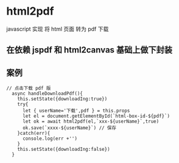 # html2pdf
javascript 实现 将 html 页面 转为 pdf 下载

## 在依赖 jspdf 和 html2canvas 基础上做下封装

## 案例

```
// 点击下载 pdf 版
  async handleDownloadPdf(){
    this.setState({downloadIng:true})
    try{
      let { userName='下载',pdf } = this.props
      let el = document.getElementById(`html-box-id-${pdf}`)
      let ok = await html2pdf(el,`xxx-${userName}`,true)
      ok.save(`xxxx-${userName}`) // 保存
    }catch(err){
      console.log(err +'')
    }
    this.setState({downloadIng:false})
  }

```
